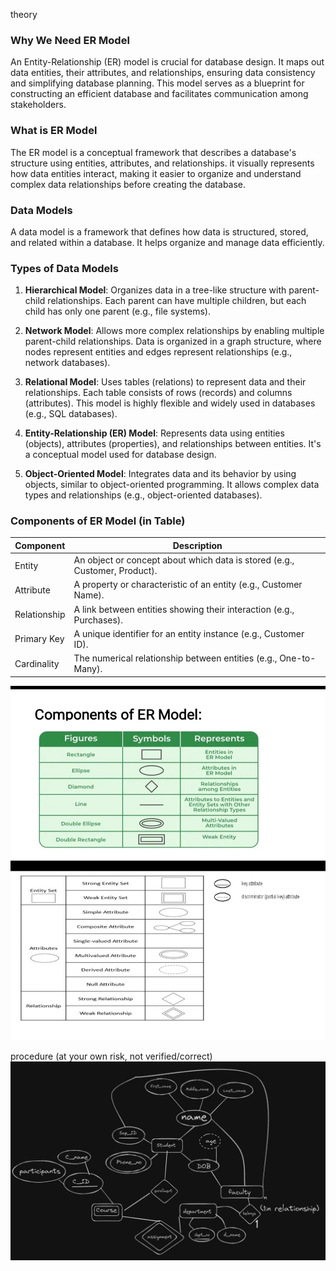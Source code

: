 theory

### Why We Need ER Model

An Entity-Relationship (ER) model is crucial for database design. It maps out data entities, their attributes, and relationships, ensuring data consistency and simplifying database planning. This model serves as a blueprint for constructing an efficient database and facilitates communication among stakeholders.

### What is ER Model

The ER model is a conceptual framework that describes a database's structure using entities, attributes, and relationships. it visually represents how data entities interact, making it easier to organize and understand complex data relationships before creating the database.


### Data Models

A data model is a framework that defines how data is structured, stored, and related within a database. It helps organize and manage data efficiently.

### Types of Data Models

1. **Hierarchical Model**: Organizes data in a tree-like structure with parent-child relationships. Each parent can have multiple children, but each child has only one parent (e.g., file systems).

2. **Network Model**: Allows more complex relationships by enabling multiple parent-child relationships. Data is organized in a graph structure, where nodes represent entities and edges represent relationships (e.g., network databases).

3. **Relational Model**: Uses tables (relations) to represent data and their relationships. Each table consists of rows (records) and columns (attributes). This model is highly flexible and widely used in databases (e.g., SQL databases).

4. **Entity-Relationship (ER) Model**: Represents data using entities (objects), attributes (properties), and relationships between entities. It's a conceptual model used for database design.

5. **Object-Oriented Model**: Integrates data and its behavior by using objects, similar to object-oriented programming. It allows complex data types and relationships (e.g., object-oriented databases).
### Components of ER Model (in Table)

| Component     | Description                                                               |
|---------------|---------------------------------------------------------------------------|
| Entity        | An object or concept about which data is stored (e.g., Customer, Product).|
| Attribute     | A property or characteristic of an entity (e.g., Customer Name).          |
| Relationship  | A link between entities showing their interaction (e.g., Purchases).      |
| Primary Key   | A unique identifier for an entity instance (e.g., Customer ID).           |
| Cardinality   | The numerical relationship between entities (e.g., One-to-Many).          |

![image](.attachments/2b683cab09cd8e9fbb4e43dfd39ed8002b149b7e.jpg) 

procedure (at your own risk, not verified/correct)
![image](.attachments/8078d8a34e3e564d805f380324959a8e5a5104a8.jpg) 


